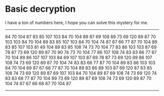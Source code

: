 # Basic decryption

I have a ton of numbers here, I hope you can solve this mystery for me.

___

84 70 104 87 83 85 107 103 84 70 104 89 87 69 108 89 73 69 120 89 87 70 103 103 84 70 104 89 83 85 107 103 84 70 104 74 87 67 66 77 87 70 104 89 83 85 107 103 81 49 104 89 83 85 108 74 73 70 104 77 83 86 103 103 87 69 78 87 73 69 120 89 87 70 90 74 73 70 104 77 86 107 108 74 83 83 66 77 87 70 104 89 86 107 107 103 84 69 107 103 87 69 78 87 73 69 120 89 86 107 108 74 73 69 120 89 87 70 104 74 83 83 66 77 87 70 104 89 83 86 103 103 84 70 104 89 87 67 66 77 87 70 104 89 83 86 89 103 87 69 120 87 83 85 108 74 73 69 120 89 87 69 107 103 84 70 104 89 87 69 108 74 73 69 120 74 83 83 66 77 87 70 104 89 73 69 120 89 87 69 108 74 73 69 120 89 87 70 104 74 87 67 66 68 87 70 104 87

___